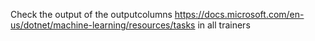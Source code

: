 Check the output of the outputcolumns https://docs.microsoft.com/en-us/dotnet/machine-learning/resources/tasks in all trainers

